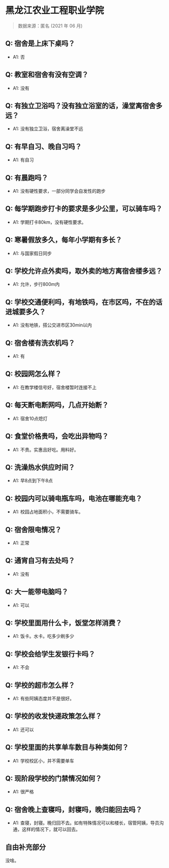 # 黑龙江农业工程职业学院

> 数据来源：匿名 (2021 年 06 月)

## Q: 宿舍是上床下桌吗？

- A1: 否

## Q: 教室和宿舍有没有空调？

- A1: 没有

## Q: 有独立卫浴吗？没有独立浴室的话，澡堂离宿舍多远？

- A1: 没有独立卫浴，宿舍离澡堂不远

## Q: 有早自习、晚自习吗？

- A1: 有自习

## Q: 有晨跑吗？

- A1: 没有硬性要求，一部分同学会自发性的跑步

## Q: 每学期跑步打卡的要求是多少公里，可以骑车吗？

- A1: 学期打卡80km，没有硬性要求。

## Q: 寒暑假放多久，每年小学期有多长？

- A1: 与国家假日同步

## Q: 学校允许点外卖吗，取外卖的地方离宿舍楼多远？

- A1: 允许，步行800m内

## Q: 学校交通便利吗，有地铁吗，在市区吗，不在的话进城要多久？

- A1: 没有地铁，搭公交进市区30min以内

## Q: 宿舍楼有洗衣机吗？

- A1: 有

## Q: 校园网怎么样？

- A1: 在教学楼信号好，宿舍楼暂时连接不上

## Q: 每天断电断网吗，几点开始断？

- A1: 宿舍10点熄灯

## Q: 食堂价格贵吗，会吃出异物吗？

- A1: 不贵。实惠且好吃。用料好。

## Q: 洗澡热水供应时间？

- A1: 早8点到下午8点

## Q: 校园内可以骑电瓶车吗，电池在哪能充电？

- A1: 校园占地面积小，不需要骑车。

## Q: 宿舍限电情况？

- A1: 正常

## Q: 通宵自习有去处吗？

- A1: 没有

## Q: 大一能带电脑吗？

- A1: 可以

## Q: 学校里面用什么卡，饭堂怎样消费？

- A1: 饭卡。水卡。吃多少刷多少

## Q: 学校会给学生发银行卡吗？

- A1: 不会

## Q: 学校的超市怎么样？

- A1: 有些阿姨态度并不是很好。

## Q: 学校的收发快递政策怎么样？

- A1: 还可以

## Q: 学校里面的共享单车数目与种类如何？

- A1: 学校校区小，并不需要单车

## Q: 现阶段学校的门禁情况如何？

- A1: 很严格

## Q: 宿舍晚上查寝吗，封寝吗，晚归能回去吗？

- A1: 查寝，封寝。晚归回不去。如有特殊情况可以和楼长，宿管阿姨，导员沟通，这样的情况下，就可以回去。

## 自由补充部分

没啥。